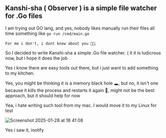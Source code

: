 



##  Kanshi-sha ( Observer ) is a simple file watcher for .Go files 

 I am trying out GO lang, and yes, nobody likes manually run their files all time 
something like ``` go run /cmd/main.go ``` 

``` For me i don't, i dont know about you 🫵🏽 ```.

So I decided to write Kanshi-sha a simple .Go file watcher. ( it it is ludicrous now, but i hope it does the job 

Yes i know there are easy tools out there, but i just want to add something to my kitchen.

Yes, you might be thinking it is a memory black hole 🕳️, but no, it isn't one because it kills the process and restarts it again 🤣, might not be the best approach, but it should help for now 


Yea, i hate writing such tool from my mac. I would move it to my Linux for test 

![Screenshot 2025-01-28 at 18 41 08](https://github.com/user-attachments/assets/046ec254-2d64-47e1-a5f2-81dbcb250b6c)


Yes i saw it, inotify
